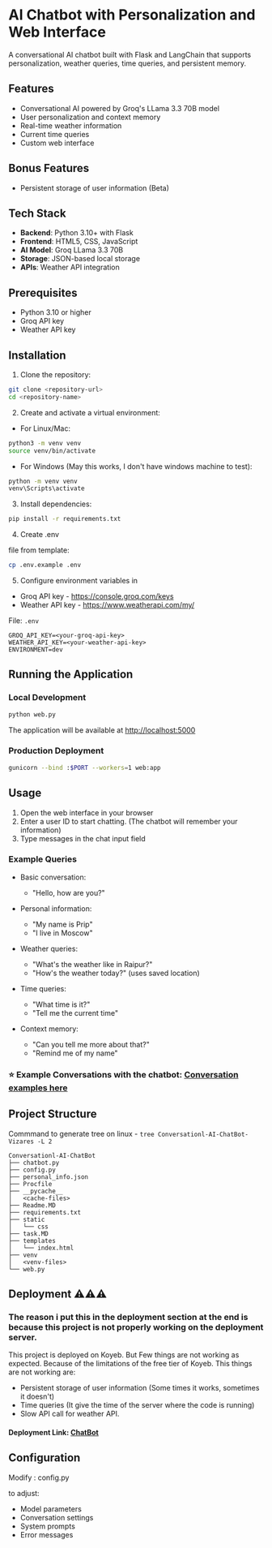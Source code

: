 # AI Chatbot with Personalization and Web Interface

A conversational AI chatbot built with Flask and LangChain that supports personalization, weather queries, time queries, and persistent memory.

## Features

- Conversational AI powered by Groq's LLama 3.3 70B model
- User personalization and context memory
- Real-time weather information
- Current time queries 
- Custom web interface

## Bonus Features

- Persistent storage of user information (Beta)

## Tech Stack

- **Backend**: Python 3.10+ with Flask
- **Frontend**: HTML5, CSS, JavaScript
- **AI Model**: Groq LLama 3.3 70B
- **Storage**: JSON-based local storage
- **APIs**: Weather API integration

## Prerequisites

- Python 3.10 or higher
- Groq API key
- Weather API key

## Installation

1. Clone the repository:
```bash
git clone <repository-url>
cd <repository-name>
```

2. Create and activate a virtual environment:
- For Linux/Mac:
```bash
python3 -m venv venv
source venv/bin/activate
```
- For Windows (May this works, I don't have windows machine to test):
```bash
python -m venv venv
venv\Scripts\activate
```
3. Install dependencies:
```bash
pip install -r requirements.txt
```

4. Create .env

 file from template:
```bash
cp .env.example .env
```

5. Configure environment variables in 

- Groq API key - https://console.groq.com/keys
- Weather API key - https://www.weatherapi.com/my/

File: `.env`
```
GROQ_API_KEY=<your-groq-api-key>
WEATHER_API_KEY=<your-weather-api-key>
ENVIRONMENT=dev
```

## Running the Application

### Local Development
```bash
python web.py
```
The application will be available at [http://localhost:5000](http://localhost:5000)

### Production Deployment
```bash
gunicorn --bind :$PORT --workers=1 web:app
```

## Usage

1. Open the web interface in your browser
2. Enter a user ID to start chatting. (The chatbot will remember your information)
3. Type messages in the chat input field

### Example Queries

- Basic conversation:
  - "Hello, how are you?"

- Personal information:
  - "My name is Prip"
  - "I live in Moscow"

- Weather queries:
  - "What's the weather like in Raipur?"
  - "How's the weather today?" (uses saved location)

- Time queries:
  - "What time is it?"
  - "Tell me the current time"

- Context memory:
  - "Can you tell me more about that?"
  - "Remind me of my name"

### ⭐ Example Conversations with the chatbot: [Conversation examples here](conversation_examples.md)

## Project Structure
Commmand to generate tree on linux - `tree Conversationl-AI-ChatBot-Vizares -L 2`

```
Conversationl-AI-ChatBot
├── chatbot.py
├── config.py
├── personal_info.json
├── Procfile
├── __pycache__
│   <cache-files>
├── Readme.MD
├── requirements.txt
├── static
│   └── css
├── task.MD
├── templates
│   └── index.html
├── venv
│   <venv-files>
└── web.py
```

## Deployment ⚠️⚠️⚠️
### The reason i put this in the deployment section at the end is because this project is not properly working on the deployment server. 
This project is deployed on Koyeb. But Few things are not working as expected. Because of the limitations of the free tier of Koyeb. This things are not working are:
- Persistent storage of user information (Some times it works, sometimes it doesn't)
- Time queries (It give the time of the server where the code is running)
- Slow API call for weather API.

#### Deployment Link: [ChatBot](https://disciplinary-odelia-priyanshu-hawk-a555e99d.koyeb.app/)

## Configuration

Modify : config.py
    
to adjust:
- Model parameters
- Conversation settings
- System prompts
- Error messages